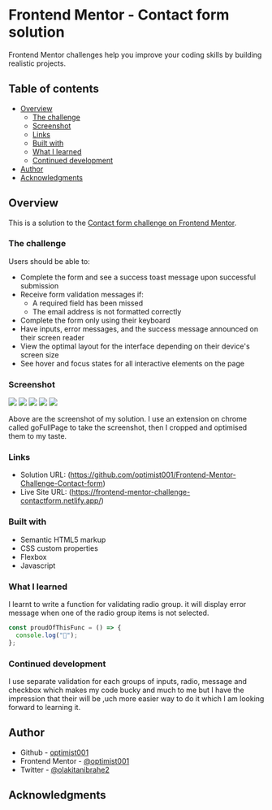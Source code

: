 # Frontend Mentor - Contact form solution

Frontend Mentor challenges help you improve your coding skills by building realistic projects.

## Table of contents

- [Overview](#overview)
  - [The challenge](#the-challenge)
  - [Screenshot](#screenshot)
  - [Links](#links)
  - [Built with](#built-with)
  - [What I learned](#what-i-learned)
  - [Continued development](#continued-development)
- [Author](#author)
- [Acknowledgments](#acknowledgments)

## Overview

This is a solution to the [Contact form challenge on Frontend Mentor](https://www.frontendmentor.io/challenges/contact-form--G-hYlqKJj).

### The challenge

Users should be able to:

- Complete the form and see a success toast message upon successful submission
- Receive form validation messages if:
  - A required field has been missed
  - The email address is not formatted correctly
- Complete the form only using their keyboard
- Have inputs, error messages, and the success message announced on their screen reader
- View the optimal layout for the interface depending on their device's screen size
- See hover and focus states for all interactive elements on the page

### Screenshot

![](/design/desktop%20design.jpg)
![](/design/active%20state.jpg)
![](/design/error%20state.jpg)
![](/design/mobile%20design.jpg)
![](/design/success%20state.jpg)

Above are the screenshot of my solution. I use an extension on chrome called goFullPage to take the screenshot, then I cropped and optimised them to my taste.

### Links

- Solution URL: (https://github.com/optimist001/Frontend-Mentor-Challenge-Contact-form)
- Live Site URL: (https://frontend-mentor-challenge-contactform.netlify.app/)

### Built with

- Semantic HTML5 markup
- CSS custom properties
- Flexbox
- Javascript

### What I learned

I learnt to write a function for validating radio group. it will display error message when one of the radio group items is not selected.

```js
const proudOfThisFunc = () => {
  console.log("🎉");
};
```

### Continued development

I use separate validation for each groups of inputs, radio, message and checkbox which makes my code bucky and much to me but I have the impression that their will be ,uch more easier way to do it which I am looking forward to learning it.

## Author

- Github - [optimist001](https://github.com/optimist001)
- Frontend Mentor - [@optimist001](https://www.frontendmentor.io/profile/optimist001)
- Twitter - [@olakitanibrahe2](https://x.com/olakitanibrahe2)

## Acknowledgments
